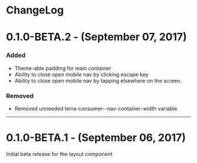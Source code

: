 ChangeLog
=========

# 0.1.0-BETA.2 - (September 07, 2017)

### Added
- Theme-able padding for main container
- Ability to close open mobile nav by clicking escape key
- Ability to close open mobile nav by tapping elsewhere on the screen.

### Removed
- Removed unneeded terra-consumer--nav-container-width variable

-----------------

# 0.1.0-BETA.1 - (September 06, 2017)

Initial beta release for the layout component
